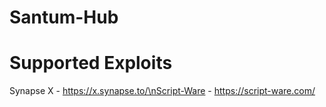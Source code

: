 # Santum-Hub

# Supported Exploits
  Synapse X - https://x.synapse.to/\nScript-Ware - https://script-ware.com/
